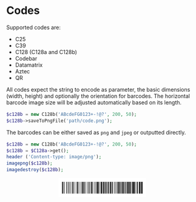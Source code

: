 # Codes

Supported codes are:

* C25
* C39
* C128 (C128a and C128b)
* Codebar
* Datamatrix
* Aztec
* QR

All codes expect the string to encode as parameter, the basic dimensions (width, height) and optionally the orientation for barcodes. The horizontal barcode image size will be adjusted automatically based on its length.

```php
$c128b = new C128b('ABcdeFG0123+-!@?', 200, 50);
$c128b->saveToPngFile('path/code.png');
```

The barcodes can be either saved as `png` and `jpeg` or outputted directly.

```php
$c128b = new C128b('ABcdeFG0123+-!@?', 200, 50);
$c128b = $C128a->get();
header ('Content-type: image/png');
imagepng($c128b);
imagedestroy($c128b);
```

<div align="center">

![C128b Code](codes1.png)

</div>